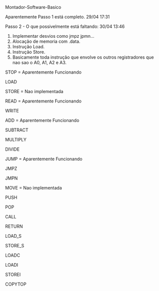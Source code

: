 Montador-Software-Basico

Aparentemente Passo 1 está completo. 29/04 17:31

Passo 2 - O que possivelmente está faltando: 30/04 13:46
  1. Implementar desvios como jmpz jpmn...
  2. Alocação de memoria com .data.
  3. Instrução Load.
  4. Instrução Store.
  5. Basicamente toda instrução que envolve os outros registradores que nao sao o A0, A1, A2 e A3.
  
STOP = Aparentemente Funcionando

LOAD

STORE = Nao implementada

READ = Aparentemente Funcionando

WRITE

ADD = Aparentemente Funcionando

SUBTRACT

MULTIPLY

DIVIDE

JUMP = Aparentemente Funcionando

JMPZ

JMPN

MOVE = Nao implementada

PUSH

POP

CALL

RETURN

LOAD_S

STORE_S

LOADC

LOADI

STOREI 

COPYTOP 
